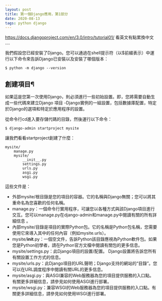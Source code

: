 ```yaml
---
layout: post
title: 第一個Django應用，第1部分
date: 2020-08-13
tags: python django
---
```

https://docs.djangoproject.com/en/3.0/intro/tutorial01/
看英文有點累換中文 ....


我們假設您已經安裝了Django。您可以通過在shell提示符（以$前綴表示）中運行以下命令來告訴Django已安裝以及安裝了哪個版本：

```
$ python -m django --version
```

## 創建項目¶

如果這是您第一次使用Django，則必須進行一些初始設置。即，您將需要自動生成一些代碼來建立Django 項目 -Django實例的一組設置，包括數據庫配置，特定於Django的選項和特定於應用程序的設置。

從命令行cd進入要存儲代碼的目錄，然後運行以下命令：

```
$ django-admin startproject mysite
```

讓我們看看startproject創建了什麼：

```
mysite/
    manage.py
    mysite/
        __init__.py
        settings.py
        urls.py
        asgi.py
        wsgi.py
```

這些文件是：

* 外部mysite/根目錄是您的項目的容器。它的名稱與Django無關；您可以將其重命名為您喜歡的任何名稱。
* manage.py：一個命令行實用程序，可讓您以各種方式與該Django項目進行交互。您可以manage.py在django-admin和manage.py中閱讀有關的所有詳細信息 。
* 內部mysite/目錄是項目的實際Python包。它的名稱是Python包名稱，您需要使用它來導入其中的任何內容（例如mysite.urls）。
* mysite/__init__.py：一個空文件，告訴Python該目錄應視為Python軟件包。如果您是Python初學者，請在Python官方文檔中閱讀有關包的更多信息。
* mysite/settings.py：此Django項目的設置/配置。 Django設置將告訴您所有有關設置工作方式的信息。
* mysite/urls.py：此Django項目的URL聲明；Django支持的網站的“目錄”。您可以在URL調度程序中閱讀有關URL的更多信息。
* mysite/asgi.py：與ASGI兼容的Web服務器為您的項目提供服務的入口點。有關更多詳細信息，請參見如何使用ASGI進行部署。
* mysite/wsgi.py：兼容WSGI的Web服務器為您的項目提供服務的入口點。有關更多詳細信息，請參見如何使用WSGI進行部署。
